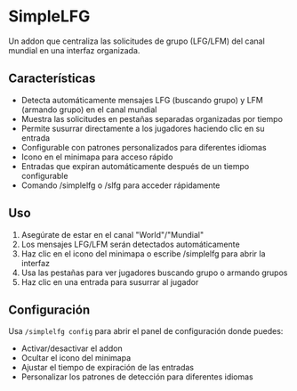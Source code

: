 # SimpleLFG

Un addon que centraliza las solicitudes de grupo (LFG/LFM) del canal mundial en una interfaz organizada.

## Características

- Detecta automáticamente mensajes LFG (buscando grupo) y LFM (armando grupo) en el canal mundial
- Muestra las solicitudes en pestañas separadas organizadas por tiempo
- Permite susurrar directamente a los jugadores haciendo clic en su entrada
- Configurable con patrones personalizados para diferentes idiomas
- Icono en el minimapa para acceso rápido
- Entradas que expiran automáticamente después de un tiempo configurable
- Comando /simplelfg o /slfg para acceder rápidamente

## Uso

1. Asegúrate de estar en el canal "World"/"Mundial"
2. Los mensajes LFG/LFM serán detectados automáticamente
3. Haz clic en el icono del minimapa o escribe /simplelfg para abrir la interfaz
4. Usa las pestañas para ver jugadores buscando grupo o armando grupos
5. Haz clic en una entrada para susurrar al jugador

## Configuración

Usa `/simplelfg config` para abrir el panel de configuración donde puedes:
- Activar/desactivar el addon
- Ocultar el icono del minimapa
- Ajustar el tiempo de expiración de las entradas
- Personalizar los patrones de detección para diferentes idiomas 